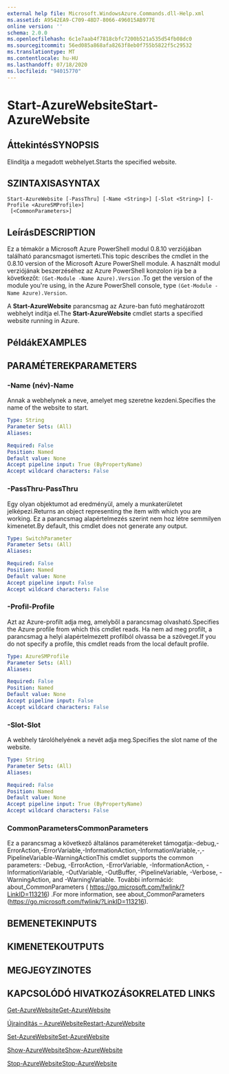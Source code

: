 ```yaml
---
external help file: Microsoft.WindowsAzure.Commands.dll-Help.xml
ms.assetid: A9542EA9-C709-48D7-8066-496015AB977E
online version: ''
schema: 2.0.0
ms.openlocfilehash: 6c1e7aab4f7818cbfc7200b521a535d54fb08dc0
ms.sourcegitcommit: 56ed085a868afa8263f8eb0f755b5822f5c29532
ms.translationtype: MT
ms.contentlocale: hu-HU
ms.lasthandoff: 07/18/2020
ms.locfileid: "94015770"
---
```

# <span data-ttu-id="39ce5-101">Start-AzureWebsite</span><span class="sxs-lookup"><span data-stu-id="39ce5-101">Start-AzureWebsite</span></span>

## <span data-ttu-id="39ce5-102">Áttekintés</span><span class="sxs-lookup"><span data-stu-id="39ce5-102">SYNOPSIS</span></span>
<span data-ttu-id="39ce5-103">Elindítja a megadott webhelyet.</span><span class="sxs-lookup"><span data-stu-id="39ce5-103">Starts the specified website.</span></span>

## <span data-ttu-id="39ce5-104">SZINTAXISA</span><span class="sxs-lookup"><span data-stu-id="39ce5-104">SYNTAX</span></span>

```
Start-AzureWebsite [-PassThru] [-Name <String>] [-Slot <String>] [-Profile <AzureSMProfile>]
 [<CommonParameters>]
```

## <span data-ttu-id="39ce5-105">Leírás</span><span class="sxs-lookup"><span data-stu-id="39ce5-105">DESCRIPTION</span></span>
<span data-ttu-id="39ce5-106">Ez a témakör a Microsoft Azure PowerShell modul 0.8.10 verziójában található parancsmagot ismerteti.</span><span class="sxs-lookup"><span data-stu-id="39ce5-106">This topic describes the cmdlet in the 0.8.10 version of the Microsoft Azure PowerShell module.</span></span>
<span data-ttu-id="39ce5-107">A használt modul verziójának beszerzéséhez az Azure PowerShell konzolon írja be a következőt: `(Get-Module -Name Azure).Version` .</span><span class="sxs-lookup"><span data-stu-id="39ce5-107">To get the version of the module you're using, in the Azure PowerShell console, type `(Get-Module -Name Azure).Version`.</span></span>

<span data-ttu-id="39ce5-108">A **Start-AzureWebsite** parancsmag az Azure-ban futó meghatározott webhelyt indítja el.</span><span class="sxs-lookup"><span data-stu-id="39ce5-108">The **Start-AzureWebsite** cmdlet starts a specified website running in Azure.</span></span>

## <span data-ttu-id="39ce5-109">Példák</span><span class="sxs-lookup"><span data-stu-id="39ce5-109">EXAMPLES</span></span>

## <span data-ttu-id="39ce5-110">PARAMÉTEREK</span><span class="sxs-lookup"><span data-stu-id="39ce5-110">PARAMETERS</span></span>

### <span data-ttu-id="39ce5-111">-Name (név)</span><span class="sxs-lookup"><span data-stu-id="39ce5-111">-Name</span></span>
<span data-ttu-id="39ce5-112">Annak a webhelynek a neve, amelyet meg szeretne kezdeni.</span><span class="sxs-lookup"><span data-stu-id="39ce5-112">Specifies the name of the website to start.</span></span>

```yaml
Type: String
Parameter Sets: (All)
Aliases: 

Required: False
Position: Named
Default value: None
Accept pipeline input: True (ByPropertyName)
Accept wildcard characters: False
```

### <span data-ttu-id="39ce5-113">-PassThru</span><span class="sxs-lookup"><span data-stu-id="39ce5-113">-PassThru</span></span>
<span data-ttu-id="39ce5-114">Egy olyan objektumot ad eredményül, amely a munkaterületet jelképezi.</span><span class="sxs-lookup"><span data-stu-id="39ce5-114">Returns an object representing the item with which you are working.</span></span>
<span data-ttu-id="39ce5-115">Ez a parancsmag alapértelmezés szerint nem hoz létre semmilyen kimenetet.</span><span class="sxs-lookup"><span data-stu-id="39ce5-115">By default, this cmdlet does not generate any output.</span></span>

```yaml
Type: SwitchParameter
Parameter Sets: (All)
Aliases: 

Required: False
Position: Named
Default value: None
Accept pipeline input: False
Accept wildcard characters: False
```

### <span data-ttu-id="39ce5-116">-Profil</span><span class="sxs-lookup"><span data-stu-id="39ce5-116">-Profile</span></span>
<span data-ttu-id="39ce5-117">Azt az Azure-profilt adja meg, amelyből a parancsmag olvasható.</span><span class="sxs-lookup"><span data-stu-id="39ce5-117">Specifies the Azure profile from which this cmdlet reads.</span></span>
<span data-ttu-id="39ce5-118">Ha nem ad meg profilt, a parancsmag a helyi alapértelmezett profilból olvassa be a szöveget.</span><span class="sxs-lookup"><span data-stu-id="39ce5-118">If you do not specify a profile, this cmdlet reads from the local default profile.</span></span>

```yaml
Type: AzureSMProfile
Parameter Sets: (All)
Aliases: 

Required: False
Position: Named
Default value: None
Accept pipeline input: False
Accept wildcard characters: False
```

### <span data-ttu-id="39ce5-119">-Slot</span><span class="sxs-lookup"><span data-stu-id="39ce5-119">-Slot</span></span>
<span data-ttu-id="39ce5-120">A webhely tárolóhelyének a nevét adja meg.</span><span class="sxs-lookup"><span data-stu-id="39ce5-120">Specifies the slot name of the website.</span></span>

```yaml
Type: String
Parameter Sets: (All)
Aliases: 

Required: False
Position: Named
Default value: None
Accept pipeline input: True (ByPropertyName)
Accept wildcard characters: False
```

### <span data-ttu-id="39ce5-121">CommonParameters</span><span class="sxs-lookup"><span data-stu-id="39ce5-121">CommonParameters</span></span>
<span data-ttu-id="39ce5-122">Ez a parancsmag a következő általános paramétereket támogatja:-debug,-ErrorAction,-ErrorVariable,-InformationAction,-InformationVariable,-,-PipelineVariable-WarningAction</span><span class="sxs-lookup"><span data-stu-id="39ce5-122">This cmdlet supports the common parameters: -Debug, -ErrorAction, -ErrorVariable, -InformationAction, -InformationVariable, -OutVariable, -OutBuffer, -PipelineVariable, -Verbose, -WarningAction, and -WarningVariable.</span></span> <span data-ttu-id="39ce5-123">További információ: about_CommonParameters ( https://go.microsoft.com/fwlink/?LinkID=113216) .</span><span class="sxs-lookup"><span data-stu-id="39ce5-123">For more information, see about_CommonParameters (https://go.microsoft.com/fwlink/?LinkID=113216).</span></span>

## <span data-ttu-id="39ce5-124">BEMENETEK</span><span class="sxs-lookup"><span data-stu-id="39ce5-124">INPUTS</span></span>

## <span data-ttu-id="39ce5-125">KIMENETEK</span><span class="sxs-lookup"><span data-stu-id="39ce5-125">OUTPUTS</span></span>

## <span data-ttu-id="39ce5-126">MEGJEGYZI</span><span class="sxs-lookup"><span data-stu-id="39ce5-126">NOTES</span></span>

## <span data-ttu-id="39ce5-127">KAPCSOLÓDÓ HIVATKOZÁSOK</span><span class="sxs-lookup"><span data-stu-id="39ce5-127">RELATED LINKS</span></span>

[<span data-ttu-id="39ce5-128">Get-AzureWebsite</span><span class="sxs-lookup"><span data-stu-id="39ce5-128">Get-AzureWebsite</span></span>](./Get-AzureWebsite.md)

[<span data-ttu-id="39ce5-129">Újraindítás – AzureWebsite</span><span class="sxs-lookup"><span data-stu-id="39ce5-129">Restart-AzureWebsite</span></span>](./Restart-AzureWebsite.md)

[<span data-ttu-id="39ce5-130">Set-AzureWebsite</span><span class="sxs-lookup"><span data-stu-id="39ce5-130">Set-AzureWebsite</span></span>](./Set-AzureWebsite.md)

[<span data-ttu-id="39ce5-131">Show-AzureWebsite</span><span class="sxs-lookup"><span data-stu-id="39ce5-131">Show-AzureWebsite</span></span>](./Show-AzureWebsite.md)

[<span data-ttu-id="39ce5-132">Stop-AzureWebsite</span><span class="sxs-lookup"><span data-stu-id="39ce5-132">Stop-AzureWebsite</span></span>](./Stop-AzureWebsite.md)


